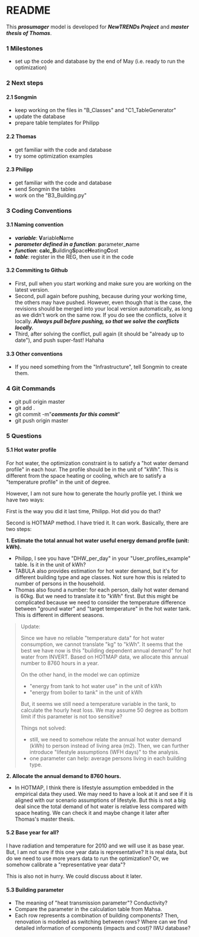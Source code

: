 # README

This ***prosumager*** model is developed for ***NewTRENDs Project*** and ***master thesis of Thomas***.



### 1 Milestones

- set up the code and database by the end of May (i.e. ready to run the optimization)

### 2 Next steps

#### 2.1 Songmin

- keep working on the files in "B\_Classes" and "C1\_TableGenerator"
- update the database
- prepare table templates for Philipp

#### 2.2 Thomas

- get familiar with the code and database
- try some optimization examples

#### 2.3 Philipp

- get familiar with the code and database
- send Songmin the tables
- work on the "B3\_Building.py"

### 3 Coding Conventions

#### 3.1 Naming convention

- ***variable***: **V**ariable**N**ame
- ***parameter defined in a function***: **p**arameter_**n**ame
- ***function***: **calc_B**uilding**S**pace**H**eating**C**ost
- ***table***: register in the REG, then use it in the code

#### 3.2 Commiting to Github

- First, pull when you start working and make sure you are working on the latest version.
- Second, pull again before pushing, because during your working time, the others may have pushed. However, even though that is the case, the revisions should be merged into your local version automatically, as long as we didn't work on the same row. If you do see the conflicts, solve it locally. ***Always pull before pushing, so that we solve the conflicts locally.***
- Third, after solving the conflict, pull again (it should be "already up to date"), and push super-fast! Hahaha

#### 3.3 Other conventions

- If you need something from the "Infrastructure", tell Songmin to create them.

### 4 Git Commands

- git pull origin master
- git add .
- git commit -m"***comments for this commit***"
- git push origin master

### 5 Questions

#### 5.1 Hot water profile

For hot water, the optimization constraint is to satisfy a "hot water demand profile" in each hour. The profile should be in the unit of "kWh". This is different from the space heating or cooling, which are to satisfy a "temperature profile" in the unit of degree. 

However, I am not sure how to generate the hourly profile yet. I think we have two ways:

First is the way you did it last time, Philipp. Hot did you do that?

Second is HOTMAP method. I have tried it. It can work. Basically, there are two steps:

**1. Estimate the total annual hot water useful energy demand profile (unit: kWh).**

- Philipp, I see you have "DHW_per_day" in your "User_profiles_example" table. Is it in the unit of kWh? 
- TABULA also provides estimation for hot water demand, but it's for different building type and age classes. Not sure how this is related to number of persons in the household.
- Thomas also found a number: for each person, daily hot water demand is 60kg. But we need to translate it to "kWh" first. But this might be complicated because we need to consider the temperature difference between "ground water" and "target temperature" in the hot water tank. This is different in different seasons.

> Update: 
>
> Since we have no reliable "temperature data" for hot water consumption, we cannot translate "kg" to "kWh". It seems that the best we have now is this "building dependent annual demand" for hot water from INVERT. Based on HOTMAP data, we allocate this annual number to 8760 hours in a year.
>
> On the other hand, in the model we can optimize
>
> - "energy from tank to hot water use" in the unit of kWh
> - "energy from boiler to tank" in the unit of kWh
>
> But, it seems we still need a temperature variable in the tank, to calculate the hourly heat loss. We may assume 50 degree as bottom limit if this parameter is not too sensitive?
>
> Things not solved:
>
> - still, we need to somehow relate the annual hot water demand (kWh) to person instead of living area (m2). Then, we can further introduce "lifestyle assumptions (WFH days)" to the analysis.
> - one parameter can help: average persons living in each building type.

**2. Allocate the annual demand to 8760 hours.**

- In HOTMAP, I think there is lifestyle assumption embedded in the empirical data they used. We may need to have a look at it and see if it is aligned with our scenario assumptions of lifestyle. But this is not a big deal since the total demand of hot water is relative less compared with space heating. We can check it and maybe change it later after Thomas's master thesis.

#### 5.2 Base year for all?

I have radiation and temperature for 2010 and we will use it as base year. But, I am not sure if this one year data is representative? It is real data, but do we need to use more years data to run the optimization? Or, we somehow calibrate a "representative year data"? 

This is also not in hurry. We could discuss about it later.

#### 5.3 Building parameter

- The meaning of "heat transmission parameter"? Conductivity?
- Compare the parameter in the calculation table from Mahsa.
- Each row represents a combination of building components? Then, renovation is modeled as switching between rows? Where can we find detailed information of components (impacts and cost)? IWU database?













